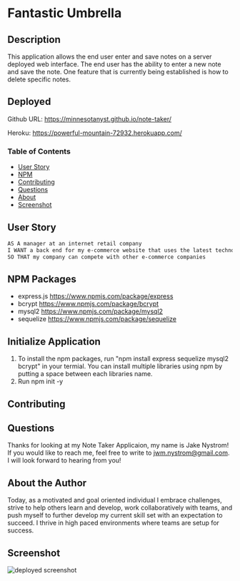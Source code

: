 # Fantastic Umbrella

## Description

This application allows the end user enter and save notes on a server deployed web interface. The end user has the ability to enter a new note and save the note. One feature that is currently being established is how to delete specific notes.

## Deployed

Github URL: https://minnesotanyst.github.io/note-taker/

Heroku: https://powerful-mountain-72932.herokuapp.com/

### Table of Contents

- [User Story](#user)
- [NPM](#npm)
- [Contributing](#contributing)
- [Questions](#questions)
- [About](#about)
- [Screenshot](#screenshot)

## User Story

```md
AS A manager at an internet retail company
I WANT a back end for my e-commerce website that uses the latest technologies
SO THAT my company can compete with other e-commerce companies
```

## NPM Packages

- express.js https://www.npmjs.com/package/express
- bcrypt https://www.npmjs.com/package/bcrypt
- mysql2 https://www.npmjs.com/package/mysql2
- sequelize https://www.npmjs.com/package/sequelize

## Initialize Application

1. To install the npm packages, run "npm install express sequelize mysql2 bcrypt" in your termial. You can install multiple libraries using npm by putting a space between each libraries name.
2. Run npm init -y

## Contributing

## Questions

Thanks for looking at my Note Taker Applicaion, my name is Jake Nystrom! If you would like to reach me, feel free to write to jwm.nystrom@gmail.com. I will look forward to hearing from you!

## About the Author

Today, as a motivated and goal oriented individual I embrace challenges, strive to help others learn and develop, work collaboratively with teams, and push myself to further develop my current skill set with an expectation to succeed. I thrive in high paced environments where teams are setup for success.

## Screenshot

![deployed screenshot](./assets/images/note-taker.png)